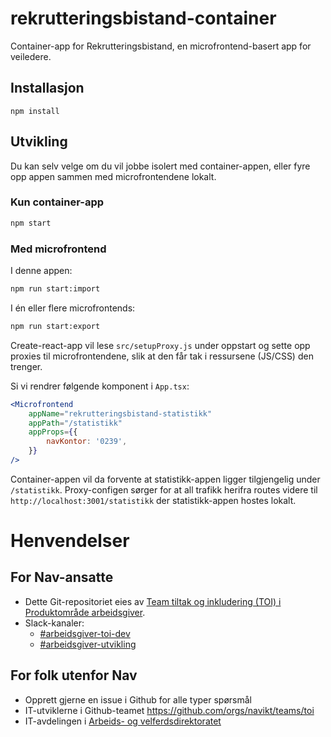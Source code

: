 # rekrutteringsbistand-container

Container-app for Rekrutteringsbistand, en microfrontend-basert app for veiledere.

## Installasjon

```
npm install
```

## Utvikling

Du kan selv velge om du vil jobbe isolert med container-appen, eller fyre opp appen sammen med microfrontendene lokalt.

### Kun container-app

```sh
npm start
```

### Med microfrontend

I denne appen:

```sh
npm run start:import
```

I én eller flere microfrontends:

```sh
npm run start:export
```

Create-react-app vil lese `src/setupProxy.js` under oppstart og sette opp proxies til microfrontendene, slik at den får tak i ressursene (JS/CSS) den trenger.

Si vi rendrer følgende komponent i `App.tsx`:

```jsx
<Microfrontend
    appName="rekrutteringsbistand-statistikk"
    appPath="/statistikk"
    appProps={{
        navKontor: '0239',
    }}
/>
```

Container-appen vil da forvente at statistikk-appen ligger tilgjengelig under `/statistikk`. Proxy-configen sørger for at all trafikk herifra routes videre til `http://localhost:3001/statistikk` der statistikk-appen hostes lokalt.


# Henvendelser

## For Nav-ansatte
* Dette Git-repositoriet eies av [Team tiltak og inkludering (TOI) i Produktområde arbeidsgiver](https://teamkatalog.nais.adeo.no/team/0150fd7c-df30-43ee-944e-b152d74c64d6).
* Slack-kanaler:
    * [#arbeidsgiver-toi-dev](https://nav-it.slack.com/archives/C02HTU8DBSR)
    * [#arbeidsgiver-utvikling](https://nav-it.slack.com/archives/CD4MES6BB)

## For folk utenfor Nav
* Opprett gjerne en issue i Github for alle typer spørsmål
* IT-utviklerne i Github-teamet https://github.com/orgs/navikt/teams/toi
* IT-avdelingen i [Arbeids- og velferdsdirektoratet](https://www.nav.no/no/NAV+og+samfunn/Kontakt+NAV/Relatert+informasjon/arbeids-og-velferdsdirektoratet-kontorinformasjon)

